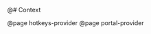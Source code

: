 @# Context

<!-- Exact ordering of items in the navbar: -->

@page hotkeys-provider
@page portal-provider
